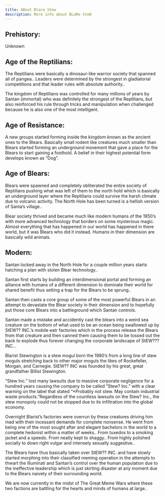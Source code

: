```yaml
---
title: ABout Blare Stew
description: More info about BLaRe SteW
---
```


## Prehistory:
Unknown

## Age of the Reptilians:
The Reptilians were basically a dinosaur-like warrior society that spanned all of pangea.. Leaders were determined by the strongest in gladiatorial competitions and that leader rules with absolute authority.. 

The kingdom of Reptilians was controlled for many millions of years by Santan (immortal) who was definitely the strongest of the Reptilians, but also reinforced his rule through tricks and manipulation when challenged because he is also one of the most intelligent. 

## Age of Resistance:
A new groups started forming inside the kingdom known as the ancient ones to the Blears. Basically small rodent like creatures much smaller than Blears started forming an underground movement that gave a place for the Blears to start gaining a foothold. A belief in their highest potential form develops known as “Dog”. 

## Age of Blears:
 Blears were spawned and completely obliterated the entire society of Reptilians pushing what was left of them to the north hold which is basically an underground layer where the Reptilians could survive the harsh climate due to volcanic activity. The North Hole has been turned is a hellish version of Santa’s village.. 

Blear society thrived and became much like modern humans of the 1950’s with more advanced technology that borders on some mysterious magic. Almost everything that has happened in our world has happened in there world, but it was Blears who did it instead. Humans in their dimension are basically wild animals.

## Modern:
Santan locked away in the North Hole for a couple million years starts hatching a plan with stolen Blear technology.. 

Santan first starts by building an interdimensional portal and forming an alliance with humans of a different dimension to dominate their world for shared benefit thus setting a trap for the Blears to be sprung.. 

Santan then casts a core group of some of the most powerful Blears in an attempt to devastate the Blear society in their dimension and to hopefully put those core Blears into a battleground which Santan controls. 

Santan made a mistake and accidently cast the blears into a weird sea creature on the bottom of what used to be an ocean being swallowed up by StEW?? INC.’s mobile eatr factories which in the process release the Blears from that creature and then canned them causing them to be tossed out the back to explode thus forever changing the corporate landscape of StEW??? INC...

Blarist Stewington is a stew mogul born the 1980’s from a long line of stew moguls stretching back to other major moguls the likes of Rockefeller, Morgan, and Carnegie. StEW?? INC was founded by his great, great grandfather Billist Stewington. 

“Stew Inc.” lost many lawsuits due to massive corporate negligence for a hundred years  causing the company to be called “Stew? Inc.” with a clear warning on the label that stated “*Probably not stew. May contain industrial waste products.”Regardless of the countless lawsuits on the Stew? Inc., the stew monopoly could not be stopped due to its infiltration into the global economy. 


Overnight Blarist’s factories were overrun by these creatures driving him mad with their incessant demands for complete nonsense. He went from being one of the most sought after and elegant bachelors in the world to a complete hedonist within a matter of weeks.. From tuxedos to a smoking jacket and a speedo. From neatly kept to shaggy.. From highly polished socially to down right vulgar and intensely sexually suggestive.. 

The Blears have thus basically taken over StEW?? INC. and have slowly started morphing into their classified meming operation in the attempts to thwart the Illuminati and Santan’s control over the human population due to the ineffective leadership which is just skirting disaster at any moment due to the Blears naivety of their surrounding world. 

We are now currently in the midst of The Great Meme Wars where these two factions are battling for the hearts and minds of humans at large.. 
